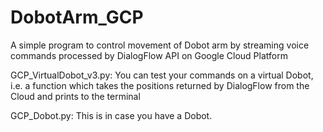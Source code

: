 # DobotArm_GCP
A simple program to control movement of Dobot arm by streaming voice commands processed by DialogFlow API on Google Cloud Platform

GCP_VirtualDobot_v3.py: You can test your commands on a virtual Dobot, i.e. a function which takes the positions returned by DialogFlow from the Cloud and prints to the terminal

GCP_Dobot.py: This is in case you have a Dobot.
